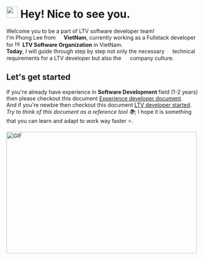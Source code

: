 <h1><img src="https://emojis.slackmojis.com/emojis/images/1531849430/4246/blob-sunglasses.gif?1531849430" width="30"/> Hey! Nice to see you.</h1>

<p>Welcome you to be a part of LTV software developer team! 
</br> I'm Phong Lee from <img src="https://flagicons.lipis.dev/flags/4x3/vn.svg" width="13"/> <b>VietNam</b>, currently working as a Fullstack developer for <img src="https://ltv.vn/wp-content/uploads/2020/05/LTV_Logo_New.png" alt="https://ltv.vn/" width="16" height="16"/> <b> LTV Software Organization</b> in VietNam. 
</br> <b>Today</b>, I will guide through step by step not only the necessary <img src="https://cdn-icons-png.flaticon.com/512/1096/1096713.png" width="13"/> technical requirements for a LTV developer but also the <img src="https://cdn-icons-png.flaticon.com/512/1534/1534938.png" width="15"/>  company culture.</p>

## Let's get started
If you're already have experience in <b> Software Development </b> field (1-2 years) then please checkout this document <a href="https://codingcareer.circle.so/">Experience developer document</a>.
</br> And if you're newbie then checkout this document <a href="https://codingcareer.circle.so/">LTV developer started</a>.
</br> *Try to think of this document as a reference tool 📚*; I hope it is something that you can learn and adapt to work way faster ⭐.

<img align="center" alt="GIF" src="https://github.com/abhisheknaiidu/abhisheknaiidu/blob/master/code.gif?raw=true" width="500" height="320" />

